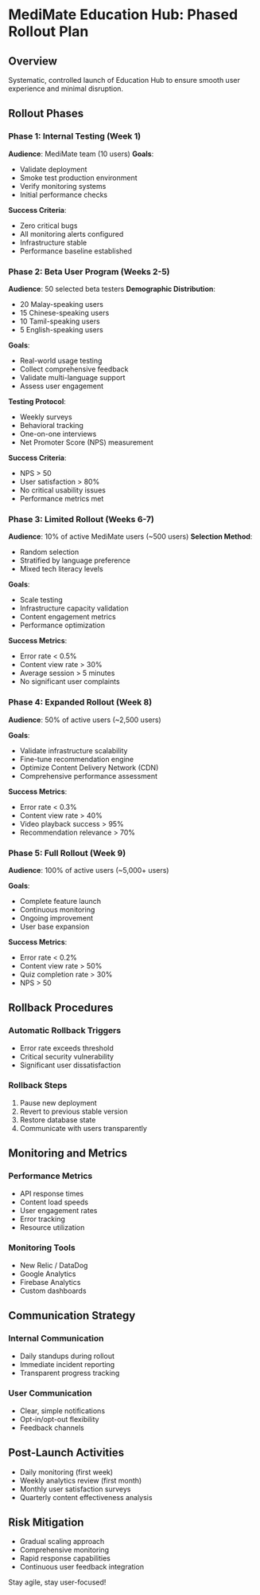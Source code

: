 # MediMate Education Hub: Phased Rollout Plan

## Overview
Systematic, controlled launch of Education Hub to ensure smooth user experience and minimal disruption.

## Rollout Phases

### Phase 1: Internal Testing (Week 1)
**Audience**: MediMate team (10 users)
**Goals**:
- Validate deployment
- Smoke test production environment
- Verify monitoring systems
- Initial performance checks

**Success Criteria**:
- Zero critical bugs
- All monitoring alerts configured
- Infrastructure stable
- Performance baseline established

### Phase 2: Beta User Program (Weeks 2-5)
**Audience**: 50 selected beta testers
**Demographic Distribution**:
- 20 Malay-speaking users
- 15 Chinese-speaking users
- 10 Tamil-speaking users
- 5 English-speaking users

**Goals**:
- Real-world usage testing
- Collect comprehensive feedback
- Validate multi-language support
- Assess user engagement

**Testing Protocol**:
- Weekly surveys
- Behavioral tracking
- One-on-one interviews
- Net Promoter Score (NPS) measurement

**Success Criteria**:
- NPS > 50
- User satisfaction > 80%
- No critical usability issues
- Performance metrics met

### Phase 3: Limited Rollout (Weeks 6-7)
**Audience**: 10% of active MediMate users (~500 users)
**Selection Method**:
- Random selection
- Stratified by language preference
- Mixed tech literacy levels

**Goals**:
- Scale testing
- Infrastructure capacity validation
- Content engagement metrics
- Performance optimization

**Success Metrics**:
- Error rate < 0.5%
- Content view rate > 30%
- Average session > 5 minutes
- No significant user complaints

### Phase 4: Expanded Rollout (Week 8)
**Audience**: 50% of active users (~2,500 users)

**Goals**:
- Validate infrastructure scalability
- Fine-tune recommendation engine
- Optimize Content Delivery Network (CDN)
- Comprehensive performance assessment

**Success Metrics**:
- Error rate < 0.3%
- Content view rate > 40%
- Video playback success > 95%
- Recommendation relevance > 70%

### Phase 5: Full Rollout (Week 9)
**Audience**: 100% of active users (~5,000+ users)

**Goals**:
- Complete feature launch
- Continuous monitoring
- Ongoing improvement
- User base expansion

**Success Metrics**:
- Error rate < 0.2%
- Content view rate > 50%
- Quiz completion rate > 30%
- NPS > 50

## Rollback Procedures

### Automatic Rollback Triggers
- Error rate exceeds threshold
- Critical security vulnerability
- Significant user dissatisfaction

### Rollback Steps
1. Pause new deployment
2. Revert to previous stable version
3. Restore database state
4. Communicate with users transparently

## Monitoring and Metrics

### Performance Metrics
- API response times
- Content load speeds
- User engagement rates
- Error tracking
- Resource utilization

### Monitoring Tools
- New Relic / DataDog
- Google Analytics
- Firebase Analytics
- Custom dashboards

## Communication Strategy

### Internal Communication
- Daily standups during rollout
- Immediate incident reporting
- Transparent progress tracking

### User Communication
- Clear, simple notifications
- Opt-in/opt-out flexibility
- Feedback channels

## Post-Launch Activities
- Daily monitoring (first week)
- Weekly analytics review (first month)
- Monthly user satisfaction surveys
- Quarterly content effectiveness analysis

## Risk Mitigation
- Gradual scaling approach
- Comprehensive monitoring
- Rapid response capabilities
- Continuous user feedback integration

Stay agile, stay user-focused!